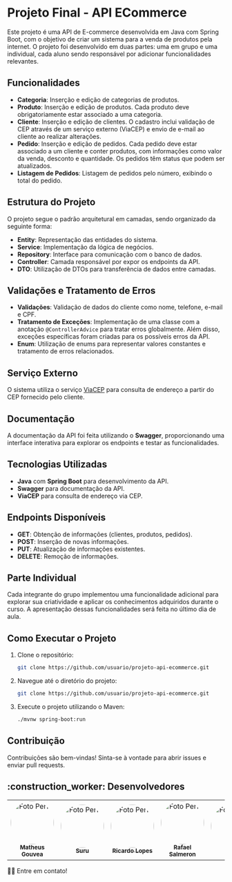 # Projeto Final - API ECommerce

Este projeto é uma API de E-commerce desenvolvida em Java com Spring Boot, com o objetivo de criar um sistema para a venda de produtos pela internet. O projeto foi desenvolvido em duas partes: uma em grupo e uma individual, cada aluno sendo responsável por adicionar funcionalidades relevantes.

## Funcionalidades

- **Categoria**: Inserção e edição de categorias de produtos.
- **Produto**: Inserção e edição de produtos. Cada produto deve obrigatoriamente estar associado a uma categoria.
- **Cliente**: Inserção e edição de clientes. O cadastro inclui validação de CEP através de um serviço externo (ViaCEP) e envio de e-mail ao cliente ao realizar alterações.
- **Pedido**: Inserção e edição de pedidos. Cada pedido deve estar associado a um cliente e conter produtos, com informações como valor da venda, desconto e quantidade. Os pedidos têm status que podem ser atualizados.
- **Listagem de Pedidos**: Listagem de pedidos pelo número, exibindo o total do pedido.

## Estrutura do Projeto

O projeto segue o padrão arquitetural em camadas, sendo organizado da seguinte forma:

- **Entity**: Representação das entidades do sistema.
- **Service**: Implementação da lógica de negócios.
- **Repository**: Interface para comunicação com o banco de dados.
- **Controller**: Camada responsável por expor os endpoints da API.
- **DTO**: Utilização de DTOs para transferência de dados entre camadas.
  
## Validações e Tratamento de Erros

- **Validações**: Validação de dados do cliente como nome, telefone, e-mail e CPF.
- **Tratamento de Exceções**: Implementação de uma classe com a anotação `@ControllerAdvice` para tratar erros globalmente. Além disso, exceções específicas foram criadas para os possíveis erros da API.
- **Enum**: Utilização de enums para representar valores constantes e tratamento de erros relacionados.

## Serviço Externo

O sistema utiliza o serviço [ViaCEP](https://viacep.com.br/ws/{cep}/json/) para consulta de endereço a partir do CEP fornecido pelo cliente.

## Documentação

A documentação da API foi feita utilizando o **Swagger**, proporcionando uma interface interativa para explorar os endpoints e testar as funcionalidades.

## Tecnologias Utilizadas

- **Java** com **Spring Boot** para desenvolvimento da API.
- **Swagger** para documentação da API.
- **ViaCEP** para consulta de endereço via CEP.

## Endpoints Disponíveis

- **GET**: Obtenção de informações (clientes, produtos, pedidos).
- **POST**: Inserção de novas informações.
- **PUT**: Atualização de informações existentes.
- **DELETE**: Remoção de informações.

## Parte Individual

Cada integrante do grupo implementou uma funcionalidade adicional para explorar sua criatividade e aplicar os conhecimentos adquiridos durante o curso. A apresentação dessas funcionalidades será feita no último dia de aula.

## Como Executar o Projeto

1. Clone o repositório:
   ```bash
   git clone https://github.com/usuario/projeto-api-ecommerce.git
   ```
2. Navegue até o diretório do projeto:
   ```bash
   git clone https://github.com/usuario/projeto-api-ecommerce.git
   ```
3. Execute o projeto utilizando o Maven:
   ```bash
   ./mvnw spring-boot:run
   ```

## Contribuição
  Contribuições são bem-vindas! Sinta-se à vontade para abrir issues e enviar pull requests.

<h2 id="desenvolvedores">:construction_worker: Desenvolvedores</h2>

<table> 
  <tr>
    <td align="center">
      <a href="https://github.com/matheusgouvea">
        <img style="border-radius: 50%" src="https://avatars.githubusercontent.com/u/49907532?v=4" width="100px" alt="Foto Perfil"/>
        <br />
        <sub>
          <b>Matheus Gouvea</b>
        </sub>
      </a>
      <a href="https://github.com/matheusgouvea"></a>
    </td>
    <td align="center">
      <a href="https://github.com/Suru13">
        <img style="border-radius: 50%" src="https://avatars.githubusercontent.com/u/78802877?v=4" width="100px" alt="Foto Perfil"/>
        <br />
        <sub>
          <b>Suru</b>
        </sub>
      </a>
      <a href="https://github.com/Suru13"></a>
    </td>
    <td align="center">
      <a href="https://github.com/ricardo-lopes130">
        <img style="border-radius: 50%" src="https://avatars.githubusercontent.com/u/177360954?v=4" width="100px" alt="Foto Perfil"/>
        <br />
        <sub>
          <b>Ricardo Lopes</b>
        </sub>
      </a> 
      <a href="https://github.com/ricardo-lopes130"></a>
    </td>
    <td align="center">
      <a href="https://github.com/rafasalmeron">
        <img style="border-radius: 50%" src="https://avatars.githubusercontent.com/u/94733546?v=4" width="100px" alt="Foto Perfil"/>
        <br />
        <sub>
          <b>Rafael Salmeron</b>
        </sub>
      </a> 
      <a href="https://github.com/rafasalmeron"></a>
    </td>
    <td align="center">
      <a href="https://github.com/ryansouza9">
        <img style="border-radius: 50%" src="https://avatars.githubusercontent.com/u/178517635?v=4" width="100px" alt="Foto Perfil"/>
        <br />
        <sub>
          <b>Ryan</b>
        </sub>
      </a> 
      <a href="https://github.com/ryansouza9"></a>
  </tr>
</table>

👋🏽 Entre em contato!
